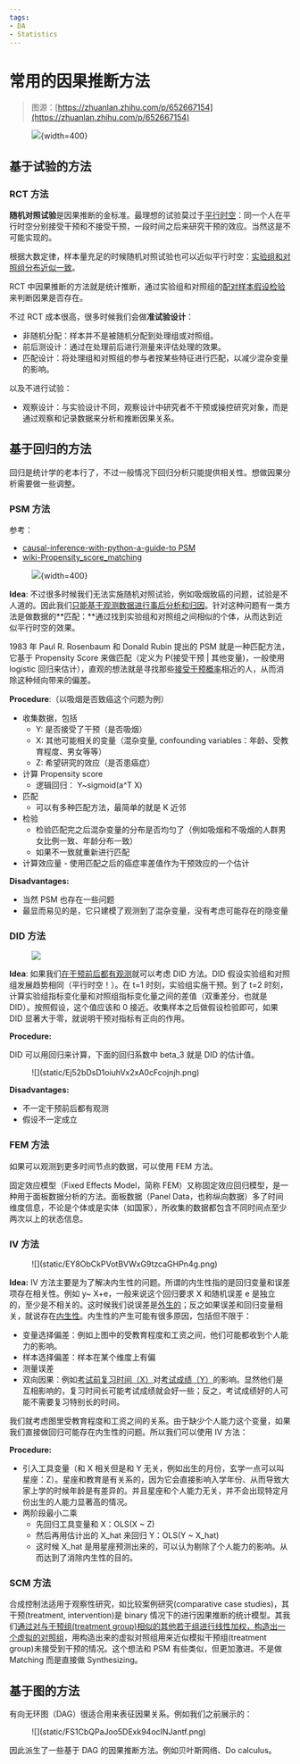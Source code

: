 ```yaml
---
tags:
- DA
- Statistics
---
```


# 常用的因果推断方法

> 图源：[https://zhuanlan.zhihu.com/p/652667154](https://zhuanlan.zhihu.com/p/652667154)

<figure markdown>

 ![](static/LsHkbdXXBoVsMfxj6Jrc9AlonFf.png){width=400}

</figure>

## 基于试验的方法

### RCT 方法

**随机对照试验**是因果推断的金标准。最理想的试验莫过于<u>平行时空</u>：同一个人在平行时空分别接受干预和不接受干预，一段时间之后来研究干预的效应。当然这是不可能实现的。

根据大数定律，样本量充足的时候随机对照试验也可以近似平行时空：<u>实验组和对照组分布近似一致</u>。

RCT 中因果推断的方法就是统计推断，通过实验组和对照组的<u>配对样本假设检验</u>来判断因果是否存在。

不过 RCT 成本很高，很多时候我们会做**准试验设计**：

- 非随机分配：样本并不是被随机分配到处理组或对照组。
- 前后测设计：通过在处理前后进行测量来评估处理的效果。
- 匹配设计：将处理组和对照组的参与者按某些特征进行匹配，以减少混杂变量的影响。

以及不进行试验：

- 观察设计：与实验设计不同，观察设计中研究者不干预或操控研究对象，而是通过观察和记录数据来分析和推断因果关系。

## 基于回归的方法

回归是统计学的老本行了，不过一般情况下回归分析只能提供相关性。想做因果分析需要做一些调整。

### PSM 方法

参考：

- [causal-inference-with-python-a-guide-to PSM](https://towardsdatascience.com/causal-inference-with-python-a-guide-to-propensity-score-matching-b3470080c84f/)
- [wiki-Propensity_score_matching](https://en.wikipedia.org/wiki/Propensity_score_matching)

<figure markdown>

![](static/Mvp1bkFlBovDI9xZqgDcxQ7KnDc.png){width=400}
</figure>

**Idea**: 不过很多时候我们无法实施随机对照试验，例如吸烟致癌的问题，试验是不人道的。因此我们<u>只能基于观测数据进行事后分析和归因</u>。针对这种问题有一类方法是做数据的**匹配：**通过找到实验组和对照组之间相似的个体，从而达到近似平行时空的效果。

1983 年 Paul R. Rosenbaum 和 Donald Rubin 提出的 PSM 就是一种匹配方法，它基于 Propensity Score 来做匹配（定义为 P(接受干预 | 其他变量)，一般使用 logistic 回归来估计），直观的想法就是寻找那些<u>接受干预概率</u>相近的人，从而消除这种倾向带来的偏差。

**Procedure**:（以吸烟是否致癌这个问题为例）

- 收集数据，包括
    - Y: 是否接受了干预（是否吸烟）
    - X: 其他可能相关的变量（混杂变量, confounding variables：年龄、受教育程度、男女等等）
    - Z: 希望研究的效应（是否患癌症）
- 计算 Propensity score
    - 逻辑回归： Y~sigmoid(a^T X)
- 匹配
    - 可以有多种匹配方法，最简单的就是 K 近邻
- 检验
    - 检验匹配完之后混杂变量的分布是否均匀了（例如吸烟和不吸烟的人群男女比例一致、年龄分布一致）
    - 如果不一致就重新进行匹配
- 计算效应量
      - 使用匹配之后的癌症率差值作为干预效应的一个估计

**Disadvantages:**

- 当然 PSM 也存在一些问题
- 最显而易见的是，它只建模了观测到了混杂变量，没有考虑可能存在的隐变量

### DID 方法

<figure markdown>

![](static/Ac3tbtdoooehhFxX0hLcxP3tnCg.png)
</figure>

**Idea**: 如果我们<u>在干预前后都有观测</u>就可以考虑 DID 方法。DID 假设实验组和对照组发展趋势相同（平行时空！）。在 t=1 时刻，实验组实施干预。到了 t=2 时刻，计算实验组指标变化量和对照组指标变化量之间的差值（双重差分，也就是 DID）。按照假设，这个值应该和 0 接近。收集样本之后做假设检验即可，如果 DID 显著大于零，就说明干预对指标有正向的作用。

**Procedure:**

DID 可以用回归来计算，下面的回归系数中 beta_3 就是 DID 的估计值。

<figure markdown>
![](static/Ej52bDsD1oiuhVx2xA0cFcojnjh.png)
</figure>

**Disadvantages:**

- 不一定干预前后都有观测
- 假设不一定成立

### FEM 方法

如果可以观测到更多时间节点的数据，可以使用 FEM 方法。

固定效应模型（Fixed Effects Model，简称 FEM）又称固定效应回归模型，是一种用于面板数据分析的方法。面板数据（Panel Data，也称纵向数据）多了时间维度信息，不论是个体或是实体（如国家），所收集的数据都包含不同时间点至少两次以上的状态信息。

### IV 方法

<figure markdown>
![](static/EY8ObCkPVotBVWxG9tzcaGHPn4g.png)

</figure>

**Idea:** IV 方法主要是为了解决内生性的问题。所谓的内生性指的是回归变量和误差项存在相关性。例如 y~ X+e，一般来说这个回归要求 X 和随机误差 e 是独立的，至少是不相关的。这时候我们说误差是<u>外生的</u>；反之如果误差和回归变量相关，就说存在<u>内生性</u>。内生性的产生可能有很多原因，包括但不限于：

- 变量选择偏差：例如上图中的受教育程度和工资之间，他们可能都收到个人能力的影响。
- 样本选择偏差：样本在某个维度上有偏
- 测量误差
- 双向因果：例如<u>考试前复习时间（X）</u>对<u>考试成绩（Y）</u>的影响。显然他们是互相影响的，复习时间长可能考试成绩就会好一些；反之，考试成绩好的人可能不需要复习特别长的时间。

我们就考虑图里受教育程度和工资之间的关系。由于缺少个人能力这个变量，如果我们直接做回归可能存在内生性的问题。所以我们可以使用 IV 方法：

**Procedure:**

- 引入工具变量（和 X 相关但是和 Y 无关，例如出生的月份，玄学一点可以叫星座：Z）。星座和教育是有关系的，因为它会直接影响入学年份、从而导致大家上学的时候年龄是有差异的。并且星座和个人能力无关，并不会出现特定月份出生的人能力显著高的情况。
- 两阶段最小二乘
    - 先回归工具变量和 X：OLS(X ~ Z)
    - 然后再用估计出的 X_hat 来回归 Y：OLS(Y ~ X_hat)
    - 这时候 X_hat 是用星座预测出来的，可以认为剔除了个人能力的影响。从而达到了消除内生性的目的。

### SCM 方法

合成控制法适用于观察性研究，如比较案例研究(comparative case studies)，其干预(treatment, intervention)是 binary 情况下的进行因果推断的统计模型。其我们<u>通过对与干预组(treatment group)相似的其他若干组进行线性加权，构造出一个虚拟的对照组</u>，用构造出来的虚拟对照组用来近似模拟干预组(treatment group)未接受到干预的情况。这个想法和 PSM 有些类似，但更加激进。不是做 Matching 而是直接做 Synthesizing。

## 基于图的方法

有向无环图（DAG）很适合用来表征因果关系。例如我们之前展示的：

<figure markdown>
![](static/FS1CbQPaJoo5DExk94ocINJantf.png)
</figure>

因此派生了一些基于 DAG 的因果推断方法。例如贝叶斯网络、Do calculus。
